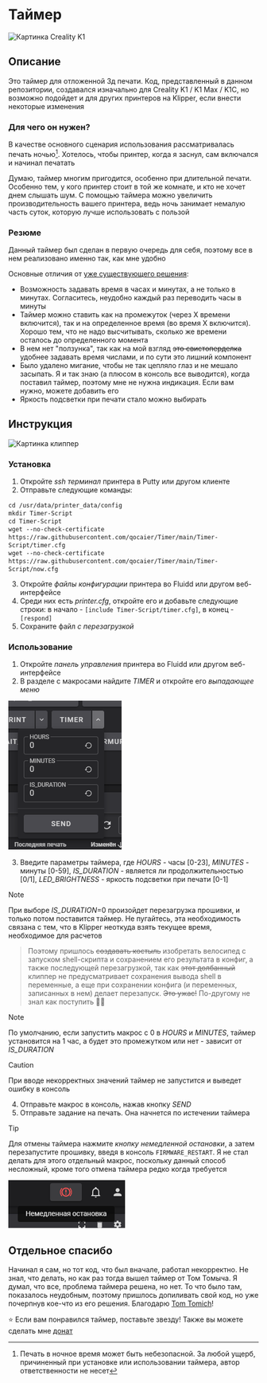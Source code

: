 # Таймер
![Картинка Creality K1](https://img.staticdj.com/d1b71daaac31057d42f7d780b969e2aa_2560x.jpg)
## Описание
Это таймер для отложенной 3д печати. Код, представленный в данном репозитории, создавался изначально для Creality K1 / K1 Max / K1C, но возможно подойдет и для других принтеров на Klipper, если внести некоторые изменения
### Для чего он нужен?
В качестве основного сценария использования рассматривалась печать ночью[^1]. Хотелось, чтобы принтер, когда я заснул, сам включался и начинал печатать

Думаю, таймер многим пригодится, особенно при длительной печати. Особенно тем, у кого принтер стоит в той же комнате, и кто не хочет днем слышать шум. С помощью таймера можно увеличить производительность вашего принтера, ведь ночь занимает немалую часть суток, которую лучше использовать с пользой
### Резюме
Данный таймер был сделан в первую очередь для себя, поэтому все в нем реализовано именно так, как мне удобно 

Основные отличия от [уже существующего решения](https://github.com/Tombraider2006/K1/blob/main/timer.md):
* Возможность задавать время в часах и минутах, а не только в минутах. Согласитесь, неудобно каждый раз переводить часы в минуты
* Таймер можно ставить как на промежуток (через X времени включится), так и на определенное время (во время X включится). Хорошо тем, что не надо высчитывать, сколько же времени осталось до определенного момента
* В нем нет "ползунка", так как на мой взгляд ~~это свистоперделка~~ удобнее задавать время числами, и по сути это лишний компонент
* Было удалено мигание, чтобы не так цепляло глаз и не мешало засыпать. Я и так знаю (а плюсом в консоль все выводится), когда поставил таймер, поэтому мне не нужна индикация. Если вам нужно, можете добавить его
* Яркость подсветки при печати стало можно выбирать
## Инструкция
![Картинка клиппер](https://i.ytimg.com/vi/Ci6abI1_TX4/maxresdefault.jpg)
### Установка
1. Откройте *ssh терминал* принтера в Putty или другом клиенте
2. Отправьте следующие команды:

```
cd /usr/data/printer_data/config
mkdir Timer-Script
cd Timer-Script
wget --no-check-certificate https://raw.githubusercontent.com/qocaier/Timer/main/Timer-Script/timer.cfg
wget --no-check-certificate https://raw.githubusercontent.com/qocaier/Timer/main/Timer-Script/now.cfg
```

3. Откройте *файлы конфигурации* принтера во Fluidd или другом веб-интерфейсе
4. Среди них есть *printer.cfg*, откройте его и добавьте следующие строки: в начало - `[include Timer-Script/timer.cfg]`, в конец - `[respond]`
5. Сохраните файл *с перезагрузкой*
### Использование
1. Откройте *панель управления* принтера во Fluidd или другом веб-интерфейсе
2. В разделе с макросами найдите *TIMER* и откройте его *выпадающее меню*

![Так оно выглядит](macro_on.png)

3. Введите параметры таймера, где *HOURS* - часы [0-23], *MINUTES* - минуты [0-59], *IS_DURATION* - является ли продолжительностью [0/1], *LED_BRIGHTNESS* - яркость подсветки при печати [0-1]
> [!NOTE]
> При выборе *IS_DURATION*=0 произойдет перезагрузка прошивки, и только потом поставится таймер. Не пугайтесь, эта необходимость связана с тем, что в Klipper неоткуда взять текущее время, необходимое для расчетов

> Поэтому пришлось ~~создавать костыль~~ изобретать велосипед с запуском shell-скрипта и сохранением его результата в конфиг, а также последующей перезагрузкой, так как ~~этот долбанный~~ клиппер не предусматривает сохранения вывода shell в переменные, а еще при сохранении конфига (и переменных, записанных в нем) делает перезапуск. ~~Это ужас!~~ По-другому не знал как поступить 🤷‍♂️

> [!NOTE]
> По умолчанию, если запустить макрос с 0 в *HOURS* и *MINUTES*, таймер установится на 1 час, а будет это промежутком или нет - зависит от *IS_DURATION*

> [!CAUTION]
> При вводе некорректных значений таймер не запустится и выведет ошибку в консоль

4. Отправьте макрос в консоль, нажав кнопку *SEND*
5. Отправьте задание на печать. Она начнется по истечении таймера

> [!TIP]
> Для отмены таймера нажмите *кнопку немедленной остановки*, а затем перезапустите прошивку, введя в консоль `FIRMWARE_RESTART`. Я не стал делать для этого отдельный макрос, поскольку данный способ несложный, кроме того отмена таймера редко когда требуется

![Кнопка немедленной остановки](macro_off.png)
## Отдельное спасибо
Начинал я сам, но тот код, что был вначале, работал некорректно. Не знал, что делать, но как раз тогда вышел таймер от Том Томыча. Я думал, что все, проблема таймера решена, но нет. То что было там, показалось неудобным, поэтому пришлось допиливать свой код, но уже почерпнув кое-что из его решения. Благодарю [Tom Tomich](https://github.com/Tombraider2006)!

⭐ Если вам понравился таймер, поставьте звезду! Также вы можете сделать мне [донат](https://yoomoney.ru/to/4100118097118682)

[^1]: Печать в ночное время может быть небезопасной. За любой ущерб, причиненный при установке или использовании таймера, автор ответственности не несет

